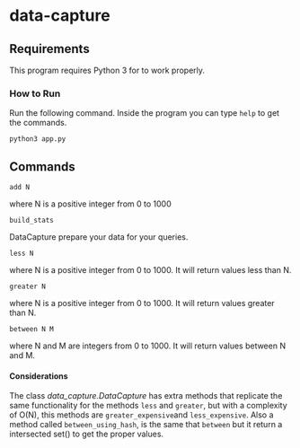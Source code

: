 # data-capture

## Requirements
This program requires Python 3 for to work properly.

### How to Run

Run the following command. Inside the program you can type `help` to get the commands.

`python3 app.py`


## Commands

`add N`

where N is a positive integer from 0 to 1000

`build_stats`

DataCapture prepare your data for your queries.

`less N`

where N is a positive integer from 0 to 1000. It will return values less than N.

`greater N`

where N is a positive integer from 0 to 1000. It will return values greater than N.

`between N M`

where N and M are integers from 0 to 1000. It will return values between N and M.


#### Considerations
The class *data_capture.DataCapture* has extra methods that replicate the same functionality for the methods `less` and `greater`, but with a complexity of O(N), 
this methods are `greater_expensive`and `less_expensive`.
Also a method called `between_using_hash`, is the same that `between` but it return a intersected set() to get the proper values.
